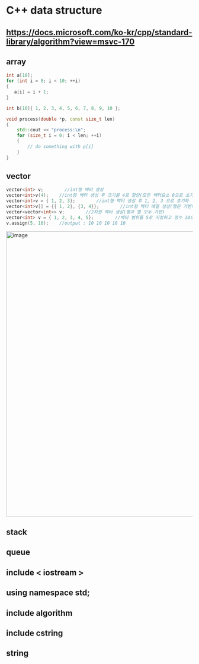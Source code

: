 # C++ data structure
https://docs.microsoft.com/ko-kr/cpp/standard-library/algorithm?view=msvc-170
-------------
## array
``` C++
int a[10];
for (int i = 0; i < 10; ++i)
{
   a[i] = i + 1;
}

int b[10]{ 1, 2, 3, 4, 5, 6, 7, 8, 9, 10 };
```

``` C++
void process(double *p, const size_t len)
{
    std::cout << "process:\n";
    for (size_t i = 0; i < len; ++i)
    {
        // do something with p[i]
    }
}
```

## vector
``` c++
vector<int> v;        //int형 백터 생성
vector<int>v(4);    //int형 백터 생성 후 크기를 4로 할당(모든 백터요소 0으로 초기화)
vector<int>v = { 1, 2, 3};        //int형 백터 생성 후 1, 2, 3 으로 초기화
vector<int>v[] = {{ 1, 2}, {3, 4}};        //int형 백터 배열 생성(행은 가변이지만 열은 고정)
vector<vector<int>> v;        //2차원 백터 생성(행과 열 모두 가변)
vector<int> v = { 1, 2, 3, 4, 5};        //백터 범위를 5로 지정하고 정수 10으로 초기화
v.assign(5, 10);    //output : 10 10 10 10 10
```
<img width="768" alt="image" src="https://user-images.githubusercontent.com/43405887/173032110-47867d48-ae3e-4c1f-a124-fa28a76355d0.png">


## stack

## queue

## include < iostream >
## using namespace std;

## include algorithm

## include cstring

## string
